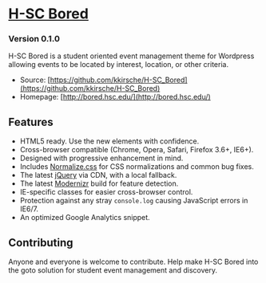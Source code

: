# [H-SC Bored](http://bored.hsc.edu/)
### Version 0.1.0

H-SC Bored is a student oriented event management theme for Wordpress allowing
events to be located by interest, location, or other criteria.

* Source: [https://github.com/kkirsche/H-SC_Bored](https://github.com/kkirsche/H-SC_Bored)
* Homepage: [http://bored.hsc.edu/](http://bored.hsc.edu/)


## Features

* HTML5 ready. Use the new elements with confidence.
* Cross-browser compatible (Chrome, Opera, Safari, Firefox 3.6+, IE6+).
* Designed with progressive enhancement in mind.
* Includes [Normalize.css](http://necolas.github.com/normalize.css/) for CSS
  normalizations and common bug fixes.
* The latest [jQuery](http://jquery.com/) via CDN, with a local fallback.
* The latest [Modernizr](http://modernizr.com/) build for feature detection.
* IE-specific classes for easier cross-browser control.
* Protection against any stray `console.log` causing JavaScript errors in
  IE6/7.
* An optimized Google Analytics snippet.


## Contributing

Anyone and everyone is welcome to contribute. Help make H-SC Bored into the
goto solution for student event management and discovery.
